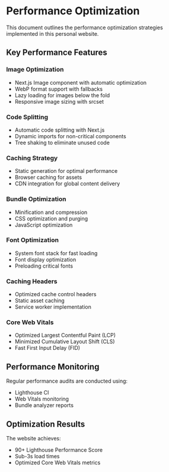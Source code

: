 # Performance Optimization

This document outlines the performance optimization strategies implemented in this personal website.

## Key Performance Features

### Image Optimization
- Next.js Image component with automatic optimization
- WebP format support with fallbacks
- Lazy loading for images below the fold
- Responsive image sizing with srcset

### Code Splitting
- Automatic code splitting with Next.js
- Dynamic imports for non-critical components
- Tree shaking to eliminate unused code

### Caching Strategy
- Static generation for optimal performance
- Browser caching for assets
- CDN integration for global content delivery

### Bundle Optimization
- Minification and compression
- CSS optimization and purging
- JavaScript optimization

### Font Optimization
- System font stack for fast loading
- Font display optimization
- Preloading critical fonts

### Caching Headers
- Optimized cache control headers
- Static asset caching
- Service worker implementation

### Core Web Vitals
- Optimized Largest Contentful Paint (LCP)
- Minimized Cumulative Layout Shift (CLS)
- Fast First Input Delay (FID)

## Performance Monitoring

Regular performance audits are conducted using:
- Lighthouse CI
- Web Vitals monitoring
- Bundle analyzer reports

## Optimization Results

The website achieves:
- 90+ Lighthouse Performance Score
- Sub-3s load times
- Optimized Core Web Vitals metrics